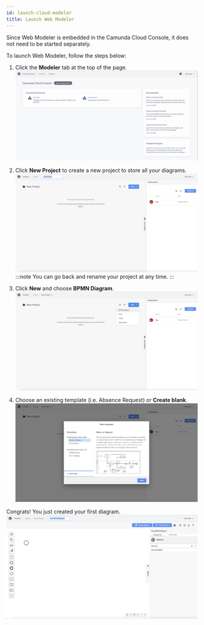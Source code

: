 ```yaml
---
id: launch-cloud-modeler
title: Launch Web Modeler
---
```


Since Web Modeler is embedded in the Camunda Cloud Console, it does not need to be started separately.

To launch Web Modeler, follow the steps below:

1. Click the **Modeler** tab at the top of the page.
![cloud web modeler menu item](img/cloud-web-modeler-menu-item.png)

2. Click **New Project** to create a new project to store all your diagrams.
![web modeler empty home](img/web-modeler-new-user-new-project.png)
:::note
You can go back and rename your project at any time.
:::

3. Click **New** and choose **BPMN Diagram**.
![web modeler empty project](img/web-modeler-new-user-new-diagram-choose-bpmn.png)

4. Choose an existing template (i.e. Absence Request) or **Create blank**.
![web modeler new diagram modal](img/web-modeler-new-user-new-diagram-modal.png)

Congrats! You just created your first diagram.
![web modeler new diagram created](img/web-modeler-new-user-new-diagram.png)
